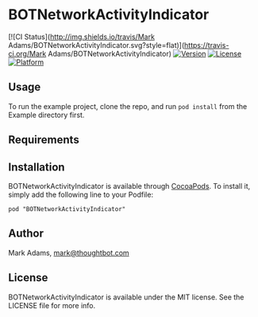 # BOTNetworkActivityIndicator

[![CI Status](http://img.shields.io/travis/Mark Adams/BOTNetworkActivityIndicator.svg?style=flat)](https://travis-ci.org/Mark Adams/BOTNetworkActivityIndicator)
[![Version](https://img.shields.io/cocoapods/v/BOTNetworkActivityIndicator.svg?style=flat)](http://cocoadocs.org/docsets/BOTNetworkActivityIndicator)
[![License](https://img.shields.io/cocoapods/l/BOTNetworkActivityIndicator.svg?style=flat)](http://cocoadocs.org/docsets/BOTNetworkActivityIndicator)
[![Platform](https://img.shields.io/cocoapods/p/BOTNetworkActivityIndicator.svg?style=flat)](http://cocoadocs.org/docsets/BOTNetworkActivityIndicator)

## Usage

To run the example project, clone the repo, and run `pod install` from the Example directory first.

## Requirements

## Installation

BOTNetworkActivityIndicator is available through [CocoaPods](http://cocoapods.org). To install
it, simply add the following line to your Podfile:

    pod "BOTNetworkActivityIndicator"

## Author

Mark Adams, mark@thoughtbot.com

## License

BOTNetworkActivityIndicator is available under the MIT license. See the LICENSE file for more info.

